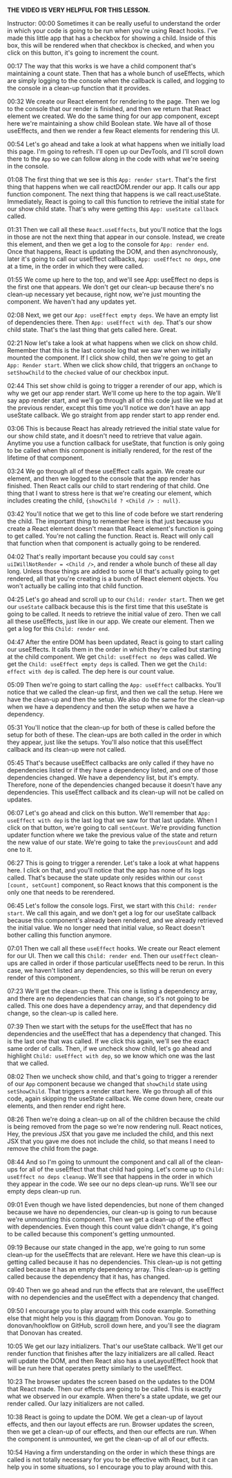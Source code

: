 **THE VIDEO IS VERY HELPFUL FOR THIS LESSON.**

Instructor: 00:00 Sometimes it can be really useful to understand the order in which your code is going to be run when you're using React hooks. I've made this little app that has a checkbox for showing a child. Inside of this box, this will be rendered when that checkbox is checked, and when you click on this button, it's going to increment the count.

00:17 The way that this works is we have a child component that's maintaining a count state. Then that has a whole bunch of useEffects, which are simply logging to the console when the callback is called, and logging to the console in a clean-up function that it provides.

00:32 We create our React element for rendering to the page. Then we log to the console that our render is finished, and then we return that React element we created. We do the same thing for our app component, except here we're maintaining a show child Boolean state. We have all of those useEffects, and then we render a few React elements for rendering this UI.

00:54 Let's go ahead and take a look at what happens when we initially load this page. I'm going to refresh. I'll open up our DevTools, and I'll scroll down there to the `App` so we can follow along in the code with what we're seeing in the console.

01:08 The first thing that we see is this `App: render start`. That's the first thing that happens when we call reactDOM.render our app. It calls our app function component. The next thing that happens is we call react.useState. Immediately, React is going to call this function to retrieve the initial state for our show child state. That's why were getting this `App: useState callback` called.

01:31 Then we call all these `React.useEffects`, but you'll notice that the logs in those are not the next thing that appear in our console. Instead, we create this element, and then we get a log to the console for `App: render end`. Once that happens, React is updating the DOM, and then asynchronously, later it's going to call our useEffect callbacks, `App: useEffect no deps`, one at a time, in the order in which they were called.

01:55 We come up here to the top, and we'll see App: useEffect no deps is the first one that appears. We don't get our clean-up because there's no clean-up necessary yet because, right now, we're just mounting the component. We haven't had any updates yet.

02:08 Next, we get our `App: useEffect empty deps`. We have an empty list of dependencies there. Then `App: useEffect with dep`. That's our show child state. That's the last thing that gets called here. Great.

02:21 Now let's take a look at what happens when we click on show child. Remember that this is the last console log that we saw when we initially mounted the component. If I click show child, then we're going to get an `App: Render start`. When we click show child, that triggers an `onChange` to `setShowChild` to the `checked` value of our checkbox input.

02:44 This set show child is going to trigger a rerender of our app, which is why we get our app render start. We'll come up here to the top again. We'll say app render start, and we'll go through all of this code just like we had at the previous render, except this time you'll notice we don't have an app useState callback. We go straight from app render start to app render end.

03:06 This is because React has already retrieved the initial state value for our show child state, and it doesn't need to retrieve that value again. Anytime you use a function callback for useState, that function is only going to be called when this component is initially rendered, for the rest of the lifetime of that component.

03:24 We go through all of these useEffect calls again. We create our element, and then we logged to the console that the app render has finished. Then React calls our child to start rendering of that child. One thing that I want to stress here is that we're creating our element, which includes creating the child, `{showChild ? <Child /> : null}`.

03:42 You'll notice that we get to this line of code before we start rendering the child. The important thing to remember here is that just because you create a React element doesn't mean that React element's function is going to get called. You're not calling the function. React is. React will only call that function when that component is actually going to be rendered.

04:02 That's really important because you could say `const uiIWillNotRender = <Child />`, and render a whole bunch of these all day long. Unless those things are added to some UI that's actually going to get rendered, all that you're creating is a bunch of React element objects. You won't actually be calling into that child function.

04:25 Let's go ahead and scroll up to our `Child: render start`. Then we get our `useState` callback because this is the first time that this useState is going to be called. It needs to retrieve the initial value of zero. Then we call all these useEffects, just like in our app. We create our element. Then we get a log for this `Child: render end`.

04:47 After the entire DOM has been updated, React is going to start calling our useEffects. It calls them in the order in which they're called but starting at the child component. We get `Child: useEffect no deps` was called. We get the `Child: useEffect empty deps` is called. Then we get the `Child: effect with dep` is called. The dep here is our count value.

05:09 Then we're going to start calling the `App: useEffect` callbacks. You'll notice that we called the clean-up first, and then we call the setup. Here we have the clean-up and then the setup. We also do the same for the clean-up when we have a dependency and then the setup when we have a dependency.

05:31 You'll notice that the clean-up for both of these is called before the setup for both of these. The clean-ups are both called in the order in which they appear, just like the setups. You'll also notice that this useEffect callback and its clean-up were not called.

05:45 That's because useEffect callbacks are only called if they have no dependencies listed or if they have a dependency listed, and one of those dependencies changed. We have a dependency list, but it's empty. Therefore, none of the dependencies changed because it doesn't have any dependencies. This useEffect callback and its clean-up will not be called on updates.

06:07 Let's go ahead and click on this button. We'll remember that `App: useEffect with dep` is the last log that we saw for that last update. When I click on that button, we're going to call `sentCount`. We're providing function updater function where we take the previous value of the state and return the new value of our state. We're going to take the `previousCount` and add one to it.

06:27 This is going to trigger a rerender. Let's take a look at what happens here. I click on that, and you'll notice that the app has none of its logs called. That's because the state update only resides within our `const [count, setCount]` component, so React knows that this component is the only one that needs to be rerendered.

06:45 Let's follow the console logs. First, we start with this `Child: render start`. We call this again, and we don't get a log for our useState callback because this component's already been rendered, and we already retrieved the initial value. We no longer need that initial value, so React doesn't bother calling this function anymore.

07:01 Then we call all these `useEffect` hooks. We create our React element for our UI. Then we call this `Child: render end`. Then our `useEffect` clean-ups are called in order if those particular useEffects need to be rerun. In this case, we haven't listed any dependencies, so this will be rerun on every render of this component.

07:23 We'll get the clean-up there. This one is listing a dependency array, and there are no dependencies that can change, so it's not going to be called. This one does have a dependency array, and that dependency did change, so the clean-up is called here.

07:39 Then we start with the setups for the useEffect that has no dependencies and the useEffect that has a dependency that changed. This is the last one that was called. If we click this again, we'll see the exact same order of calls. Then, if we uncheck show child, let's go ahead and highlight `Child: useEffect with dep`, so we know which one was the last that we called.

08:02 Then we uncheck show child, and that's going to trigger a rerender of our `App` component because we changed that `showChild` state using `setShowChild`. That triggers a render start here. We go through all of this code, again skipping the useState callback. We come down here, create our elements, and then render end right here.

08:26 Then we're doing a clean-up on all of the children because the child is being removed from the page so we're now rendering null. React notices, Hey, the previous JSX that you gave me included the child, and this next JSX that you gave me does not include the child, so that means I need to remove the child from the page.

08:44 And so I'm going to unmount the component and call all of the clean-ups for all of the useEffect that that child had going. Let's come up to `Child: useEffect no deps cleanup`. We'll see that happens in the order in which they appear in the code. We see our no deps clean-up runs. We'll see our empty deps clean-up run.

09:01 Even though we have listed dependencies, but none of them changed because we have no dependencies, our clean-up is going to run because we're unmounting this component. Then we get a clean-up of the effect with dependencies. Even though this count value didn't change, it's going to be called because this component's getting unmounted.

09:19 Because our state changed in the app, we're going to run some clean-up for the useEffects that are relevant. Here we have this clean-up is getting called because it has no dependencies. This clean-up is not getting called because it has an empty dependency array. This clean-up is getting called because the dependency that it has, has changed.

09:40 Then we go ahead and run the effects that are relevant, the useEffect with no dependencies and the useEffect with a dependency that changed.

09:50 I encourage you to play around with this code example. Something else that might help you is this [diagram](https://github.com/donavon/hook-flow) from Donovan. You go to donovan/hookflow on GitHub, scroll down here, and you'll see the diagram that Donovan has created.

10:05 We get our lazy initializers. That's our useState callback. We'll get our render function that finishes after the lazy initializers are all called. React will update the DOM, and then React also has a useLayoutEffect hook that will be run here that operates pretty similarly to the useEffect.

10:23 The browser updates the screen based on the updates to the DOM that React made. Then our effects are going to be called. This is exactly what we observed in our example. When there's a state update, we get our render called. Our lazy initializers are not called.

10:38 React is going to update the DOM. We get a clean-up of layout effects, and then our layout effects are run. Browser updates the screen, then we get a clean-up of our effects, and then our effects are run. When the component is unmounted, we get the clean-up of all of our effects.

10:54 Having a firm understanding on the order in which these things are called is not totally necessary for you to be effective with React, but it can help you in some situations, so I encourage you to play around with this.